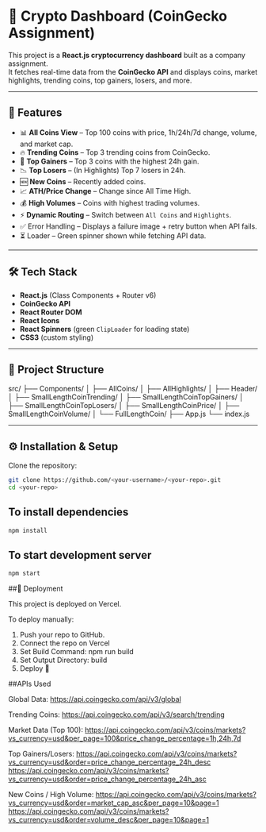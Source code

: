 # 🚀 Crypto Dashboard (CoinGecko Assignment)

This project is a **React.js cryptocurrency dashboard** built as a company assignment.  
It fetches real-time data from the **CoinGecko API** and displays coins, market highlights, trending coins, top gainers, losers, and more.

---

## 📌 Features
- 📊 **All Coins View** – Top 100 coins with price, 1h/24h/7d change, volume, and market cap.  
- 🔥 **Trending Coins** – Top 3 trending coins from CoinGecko.  
- 🚀 **Top Gainers** – Top 3 coins with the highest 24h gain.  
- 📉 **Top Losers** – (In Highlights) Top 7 losers in 24h.  
- 🆕 **New Coins** – Recently added coins.  
- 📈 **ATH/Price Change** – Change since All Time High.  
- 💰 **High Volumes** – Coins with highest trading volumes.  
- ⚡ **Dynamic Routing** – Switch between `All Coins` and `Highlights`.  
- ✅ Error Handling – Displays a failure image + retry button when API fails.  
- ⏳ Loader – Green spinner shown while fetching API data.  

---

## 🛠️ Tech Stack
- **React.js** (Class Components + Router v6)
- **CoinGecko API**
- **React Router DOM**
- **React Icons**
- **React Spinners** (green `ClipLoader` for loading state)
- **CSS3** (custom styling)

---

## 📂 Project Structure
src/
├── Components/
│ ├── AllCoins/
│ ├── AllHighlights/
│ ├── Header/
│ ├── SmallLengthCoinTrending/
│ ├── SmallLengthCoinTopGainers/
│ ├── SmallLengthCoinTopLosers/
│ ├── SmallLengthCoinPrice/
│ ├── SmallLengthCoinVolume/
│ └── FullLengthCoin/
├── App.js
└── index.js

---

## ⚙️ Installation & Setup

Clone the repository:
```bash
git clone https://github.com/<your-username>/<your-repo>.git
cd <your-repo>

```

## To install dependencies
```bash
npm install
```

## To start development server
```bash
npm start
```

##🚀 Deployment

This project is deployed on Vercel.

To deploy manually:

1. Push your repo to GitHub.
2. Connect the repo on Vercel
3. Set Build Command: npm run build
4. Set Output Directory: build
5. Deploy 🚀

##APIs Used

Global Data:
https://api.coingecko.com/api/v3/global

Trending Coins:
https://api.coingecko.com/api/v3/search/trending

Market Data (Top 100):
https://api.coingecko.com/api/v3/coins/markets?vs_currency=usd&per_page=100&price_change_percentage=1h,24h,7d

Top Gainers/Losers:
https://api.coingecko.com/api/v3/coins/markets?vs_currency=usd&order=price_change_percentage_24h_desc
https://api.coingecko.com/api/v3/coins/markets?vs_currency=usd&order=price_change_percentage_24h_asc

New Coins / High Volume:
https://api.coingecko.com/api/v3/coins/markets?vs_currency=usd&order=market_cap_asc&per_page=10&page=1
https://api.coingecko.com/api/v3/coins/markets?vs_currency=usd&order=volume_desc&per_page=10&page=1

